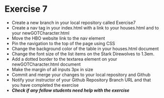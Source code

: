 # Exercise 7
<ul>
    <li>Create a new branch in your local repository called Exercise7</li>
    <li>Create a nav tag in your index.html with a link to your houses.html and to your newGOTCharacter.html</li>
    <li>Move the HBO website link to the nav element</li>
    <li>Pin the navigation to the top of the page using CSS</li>
    <li>Change the background color of the table in your houses.html document</li>
    <li>Change the font size of the list items on the Stark Direwolves to 1.3em.</li>
    <li>Add a dotted border to the textarea element on your newGOTCharacter.html document</li>
    <li>Make the margin of all inputs 3px in size</li>
    <li>Commit and merge your changes to your local repository and Github</li>
    <li>Notify your instructor of your Github Repository Branch URL and that you have completed the exercise</li>
    <li><em><strong>Check if any fellow students need help with the exercise</strong></em></li>
</ul>